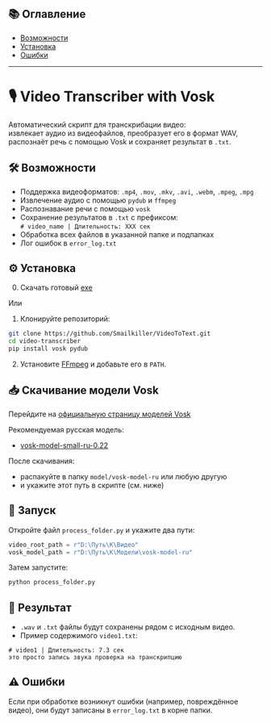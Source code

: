 
## 📚 Оглавление

- [Возможности](#️-возможности)
- [Установка](#️-установка)
- [Ошибки](#️-ошибки)

---

# 🎙️ Video Transcriber with Vosk

Автоматический скрипт для транскрибации видео:  
извлекает аудио из видеофайлов, преобразует его в формат WAV,  
распознаёт речь с помощью Vosk и сохраняет результат в `.txt`.



## 🛠️ Возможности

- Поддержка видеоформатов: `.mp4`, `.mov`, `.mkv`, `.avi`, `.webm`, `.mpeg`, `.mpg`
- Извлечение аудио с помощью `pydub` и `ffmpeg`
- Распознавание речи с помощью `vosk`
- Сохранение результатов в `.txt` с префиксом:  
  `# video_name | Длительность: XXX сек`
- Обработка всех файлов в указанной папке и подпапках
- Лог ошибок в `error_log.txt`



## ⚙️ Установка

0. Скачать готовый [exe](https://disk.yandex.ru/d/AXk4EWM9273KsQ)

Или

1. Клонируйте репозиторий:

```bash
git clone https://github.com/Smailkiller/VideoToText.git
cd video-transcriber
pip install vosk pydub
```

2. Установите [FFmpeg](https://ffmpeg.org/download.html) и добавьте его в `PATH`.



## 📥 Скачивание модели Vosk

Перейдите на [официальную страницу моделей Vosk](https://alphacephei.com/vosk/models)

Рекомендуемая русская модель:
- [vosk-model-small-ru-0.22](https://alphacephei.com/vosk/models/vosk-model-small-ru-0.22.zip)

После скачивания:
- распакуйте в папку `model/vosk-model-ru` или любую другую
- и укажите этот путь в скрипте (см. ниже)



## 🚀 Запуск

Откройте файл `process_folder.py` и укажите два пути:

```python
video_root_path = r"D:\Путь\К\Видео"
vosk_model_path = r"D:\Путь\К\Модели\vosk-model-ru"
```

Затем запустите:

```bash
python process_folder.py
```



## 📂 Результат

- `.wav` и `.txt` файлы будут сохранены рядом с исходным видео.
- Пример содержимого `video1.txt`:

```
# video1 | Длительность: 7.3 сек
это просто запись звука проверка на транскрипцию
```



## ⚠️ Ошибки

Если при обработке возникнут ошибки (например, повреждённое видео), они будут записаны в `error_log.txt` в корне папки.



